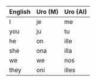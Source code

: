 | English | Uro (M) | Uro (AI) |
|---------|---------|----------|
| I       | je      | me       |
| you     | ju      | tu       |
| he      | on      | ille     |
| she     | ona     | illa     |
| we      | we      | nos      |
| they    | oni     | illes    |
